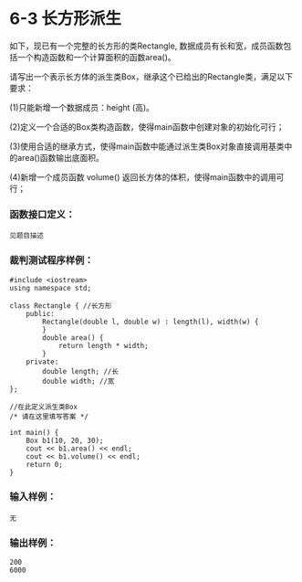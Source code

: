 # 6-3 长方形派生
如下，现已有一个完整的长方形的类Rectangle, 数据成员有长和宽，成员函数包括一个构造函数和一个计算面积的函数area()。

请写出一个表示长方体的派生类Box，继承这个已给出的Rectangle类，满足以下要求：

(1)只能新增一个数据成员：height (高)。

(2)定义一个合适的Box类构造函数，使得main函数中创建对象的初始化可行；

(3)使用合适的继承方式，使得main函数中能通过派生类Box对象直接调用基类中的area()函数输出底面积。

(4)新增一个成员函数 volume() 返回长方体的体积，使得main函数中的调用可行；

### 函数接口定义：

    
    
    见题目描述
    

### 裁判测试程序样例：

    
    
    #include <iostream>
    using namespace std;
    
    class Rectangle { //长方形
    	public:
    		Rectangle(double l, double w) : length(l), width(w) {
    		}
    		double area() {
    			return length * width;
    		}
    	private:
    		double length; //长
    		double width; //宽
    };
    
    //在此定义派生类Box
    /* 请在这里填写答案 */
    
    int main() {
    	Box b1(10, 20, 30);
    	cout << b1.area() << endl;
    	cout << b1.volume() << endl;
    	return 0;
    }
    
    

### 输入样例：

    
    
    无
    

### 输出样例：

    
    
    200
    6000
    

